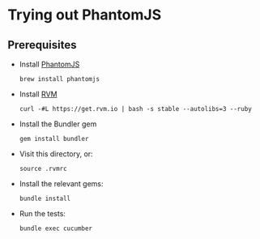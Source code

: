 # Trying out PhantomJS

## Prerequisites

* Install [PhantomJS](http://phantomjs.org/download.html)
    ```
    brew install phantomjs 
    ```
* Install [RVM](https://rvm.io/)
    ```
    curl -#L https://get.rvm.io | bash -s stable --autolibs=3 --ruby
    ```
* Install the Bundler gem
    ```
    gem install bundler
    ```
* Visit this directory, or:
    ```
    source .rvmrc
    ```
* Install the relevant gems:
    ```
    bundle install
    ```
* Run the tests:
    ```
    bundle exec cucumber
    ```
